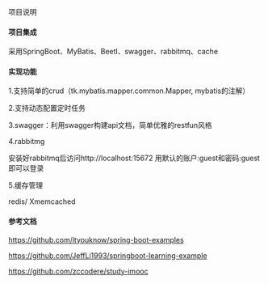 

项目说明

#### 项目集成

采用SpringBoot、MyBatis、Beetl、swagger、rabbitmq、cache

#### 实现功能

1.支持简单的crud（tk.mybatis.mapper.common.Mapper, mybatis的注解）

2.支持动态配置定时任务

3.swagger：利用swagger构建api文档，简单优雅的restfun风格

4.rabbitmg
  
安装好rabbitmq后访问http://localhost:15672 用默认的账户:guest和密码:guest即可以登录

5.缓存管理

redis/ Xmemcached

#### 参考文档

https://github.com/ityouknow/spring-boot-examples


https://github.com/JeffLi1993/springboot-learning-example


https://github.com/zccodere/study-imooc
